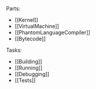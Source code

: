 Parts:
* [[Kernel]]
* [[VirtualMachine]]
* [[PhantomLanguageCompiler]]
* [[Bytecode]]

Tasks:
* [[Building]]
* [[Running]]
* [[Debugging]]
* [[Tests]]
